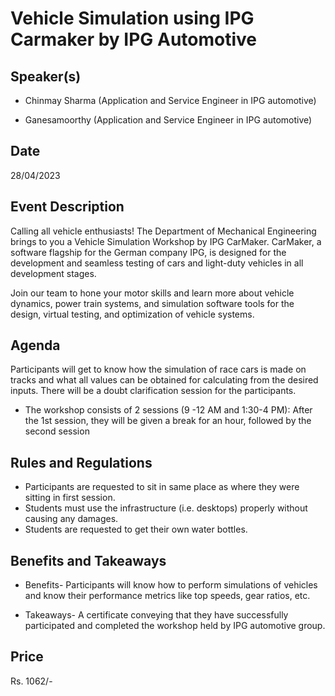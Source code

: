 # Vehicle Simulation using IPG Carmaker by IPG Automotive 

## Speaker(s)
* Chinmay Sharma (Application and Service Engineer in IPG automotive) 

* Ganesamoorthy (Application and Service Engineer in IPG automotive) 

## Date
28/04/2023

## Event Description
Calling all vehicle enthusiasts! The Department of Mechanical Engineering brings to you a Vehicle Simulation Workshop by IPG CarMaker. CarMaker, a software flagship for the German company IPG, is designed for the development and seamless testing of cars and light-duty vehicles in all development stages.  

Join our team to hone your motor skills and learn more about vehicle dynamics, power train systems, and simulation software tools for the design, virtual testing, and optimization of vehicle systems. 

## Agenda
Participants will get to know how the simulation of race cars is made on tracks and what all values can be obtained for calculating from the desired inputs. There will be a doubt clarification session for the participants. 

* The workshop consists of 2 sessions (9 -12 AM and 1:30-4 PM): After the 1st session, they will be given a break for an hour, followed by the second session 

## Rules and Regulations
* Participants are requested to sit in same place as where they were sitting in first session. 
* Students must use the infrastructure (i.e. desktops) properly without causing any damages. 
* Students are requested to get their own water bottles. 

## Benefits and Takeaways
* Benefits- Participants will know how to perform simulations of vehicles and know their performance metrics like top speeds, gear ratios, etc. 

* Takeaways- A certificate conveying that they have successfully participated and completed the workshop held by IPG automotive group. 

## Price
Rs. 1062/-
